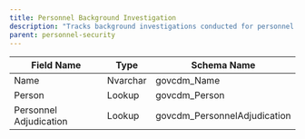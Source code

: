 ```yaml
---
title: Personnel Background Investigation
description: "Tracks background investigations conducted for personnel security."
parent: personnel-security
---
```


| Field Name              | Type     | Schema Name                   |
|-------------------------|----------|------------------------------|
| Name                    | Nvarchar | govcdm_Name                  |
| Person                  | Lookup   | govcdm_Person                |
| Personnel Adjudication  | Lookup   | govcdm_PersonnelAdjudication |
